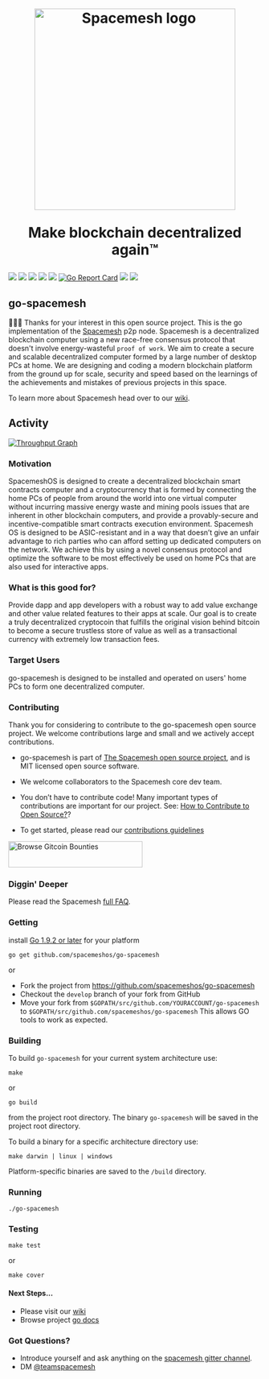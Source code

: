 <h1 align="center">
  <a href="https://spacemesh.io"><img width="400" src="https://firebasestorage.googleapis.com/v0/b/dromo-os.appspot.com/o/SpaceMesh_logo_on%20white.png?alt=media&token=ef4ed003-3222-4527-a494-ee2f756e6b74" alt="Spacemesh logo" /></a>
  <p align="center">Make blockchain decentralized again™</p>
</h1>

<p align="center">

<a href="https://github.com/spacemeshos/go-spacemesh/blob/master/LICENSE"><img src="https://img.shields.io/packagist/l/doctrine/orm.svg"/></a>
<a href="https://github.com/avive"><img src="https://img.shields.io/badge/maintainer-%40avive-green.svg"/></a>
<img src="https://img.shields.io/badge/golang-%3E%3D%201.9.2-orange.svg"/>
<a href="https://gitter.im/spacemesh-os/Lobby"><img src="https://img.shields.io/badge/gitter-%23spacemesh--os-blue.svg"/></a>
<a href="https://spacemesh.io"><img src="https://img.shields.io/badge/madeby-spacemeshos-blue.svg"/></a>
[![Go Report Card](https://goreportcard.com/badge/github.com/spacemeshos/go-spacemesh)](https://goreportcard.com/report/github.com/spacemeshos/go-spacemesh)
<a href="https://travis-ci.org/spacemeshos/go-spacemesh"><img src="https://api.travis-ci.org/spacemeshos/go-spacemesh.svg?branch=master"/></a>
<a href="https://godoc.org/github.com/spacemeshos/go-spacemesh"><img src="https://img.shields.io/badge/godoc-LGTM-blue.svg"/></a>
</p>

## go-spacemesh
💾⏰💪
Thanks for your interest in this open source project. This is the go implementation of the [Spacemesh](https://spacemesh.io) p2p node. Spacemesh is a decentralized blockchain computer using a new race-free consensus protocol that doesn't involve energy-wasteful `proof of work`. We aim to create a secure and scalable decentralized computer formed by a large number of desktop PCs at home. We are designing and coding a modern blockchain platform from the ground up for scale, security and speed based on the learnings of the achievements and mistakes of previous projects in this space. 

To learn more about Spacemesh head over to our [wiki](https://github.com/spacemeshos/go-spacemesh/wiki).


## Activity 

[![Throughput Graph](https://graphs.waffle.io/spacemeshos/go-spacemesh/throughput.svg)](https://waffle.io/spacemeshos/go-spacemesh/metrics/throughput)

### Motivation
SpacemeshOS is designed to create a decentralized blockchain smart contracts computer and a cryptocurrency that is formed by connecting the home PCs of people from around the world into one virtual computer without incurring massive energy waste and mining pools issues that are inherent in other blockchain computers, and provide a provably-secure and incentive-compatible smart contracts execution environment. Spacemesh OS is designed to be ASIC-resistant and in a way that doesn’t give an unfair advantage to rich parties who can afford setting up dedicated computers on the network. We achieve this by using a novel consensus protocol and optimize the software to be most effectively be used on home PCs that are also used for interactive apps. 

### What is this good for?
Provide dapp and app developers with a robust way to add value exchange and other value related features to their apps at scale. Our goal is to create a truly decentralized cryptocoin that fulfills the original vision behind bitcoin to become a secure trustless store of value as well as a transactional currency with extremely low transaction fees.

### Target Users
go-spacemesh is designed to be installed and operated on users' home PCs to form one decentralized computer.

### Contributing
Thank you for considering to contribute to the go-spacemesh open source project.  We welcome contributions large and small and we actively accept contributions.

- go-spacemesh is part of [The Spacemesh open source project](https://spacemesh.io), and is MIT licensed open source software.
- We welcome collaborators to the Spacemesh core dev team.
- You don’t have to contribute code! Many important types of contributions are important for our project. See: [How to Contribute to Open Source?](https://opensource.guide/how-to-contribute/#what-it-means-to-contribute)?

- To get started, please read our [contributions guidelines](https://github.com/spacemeshos/go-spacemesh/blob/master/CONTRIBUTING.md)

<a href="https://gitcoin.co/profile/spacemeshos" title="Push Open Source Forward">
    <img src="https://gitcoin.co/static/v2/images/promo_buttons/slice_02.png" width="267px" height="52px" alt="Browse Gitcoin Bounties"/>
</a>

### Diggin' Deeper
Please read the Spacemesh [full FAQ](https://github.com/spacemeshos/go-spacemesh/wiki/Spacemesh-FAQ).

### Getting

install [Go 1.9.2 or later](https://golang.org/dl/) for your platform

```
go get github.com/spacemeshos/go-spacemesh
```
or
- Fork the project from https://github.com/spacemeshos/go-spacemesh 
- Checkout the `develop` branch of your fork from GitHub
- Move your fork from `$GOPATH/src/github.com/YOURACCOUNT/go-spacemesh` to `$GOPATH/src/github.com/spacemeshos/go-spacemesh`
This allows GO tools to work as expected.

### Building
To build `go-spacemesh` for your current system architecture use:
```
make
```
or
```
go build
```
from the project root directory. The binary `go-spacemesh` will be saved in the project root directory.

To build a binary for a specific architecture directory use:
```
make darwin | linux | windows
```
Platform-specific binaries are saved to the `/build` directory.

### Running
```
./go-spacemesh
```

### Testing
```
make test
```
or 
```
make cover
```

#### Next Steps...
- Please visit our [wiki](https://github.com/spacemeshos/go-spacemesh/wiki)
- Browse project [go docs](https://godoc.org/github.com/spacemeshos/go-spacemesh)

### Got Questions? 
- Introduce yourself and ask anything on the [spacemesh gitter channel](https://gitter.im/spacemesh-os/Lobby).
- DM [@teamspacemesh](https://twitter.com/teamspacemesh)
